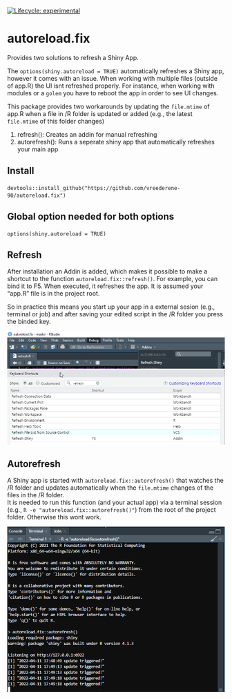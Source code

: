 
<!-- README.md is generated from README.Rmd. Please edit that file -->
<!-- badges: start -->

[![Lifecycle:
experimental](https://img.shields.io/badge/lifecycle-experimental-orange.svg)](https://lifecycle.r-lib.org/articles/stages.html#experimental)
<!-- badges: end -->

# autoreload.fix

Provides two solutions to refresh a Shiny App.

The `options(shiny.autoreload = TRUE)` automatically refreshes a Shiny
app, however it comes with an issue. When working with multiple files
(outside of app.R) the UI isnt refreshed properly. For instance, when
working with modules or a `golem` you have to reboot the app in order to
see UI changes.

This package provides two workarounds by updating the `file.mtime` of
app.R when a file in /R folder is updated or added (e.g., the latest
`file.mtime` of this folder changes)  
1) refresh(): Creates an addin for manual refreshing  
2) autorefresh(): Runs a seperate shiny app that automatically refreshes
your main app

## Install

`devtools::install_github("https://github.com/vreederene-90/autoreload.fix")`

## Global option needed for both options

`options(shiny.autoreload = TRUE)`

## Refresh

After installation an Addin is added, which makes it possible to make a
shortcut to the function `autoreload.fix::refresh()`. For example, you
can bind it to F5. When executed, it refreshes the app. It is assumed
your “app.R” file is in the project root.

So in practice this means you start up your app in a external sesion
(e.g., terminal or job) and after saving your edited script in the /R
folder you press the binded key.

![addin](man/figures/addin.png)  
![shortcut](man/figures/keyboard_shortcut.png)

## Autorefresh

A Shiny app is started with `autoreload.fix::autorefresh()` that watches
the /R folder and updates automatically when the `file.mtime` changes of
the files in the /R folder.  
It is needed to run this function (and your actual app) via a terminal
session (e.g., `R -e "autoreload.fix::autorefresh()"`) from the root of
the project folder. Otherwise this wont work.

![terminal](man/figures/terminal.png)
